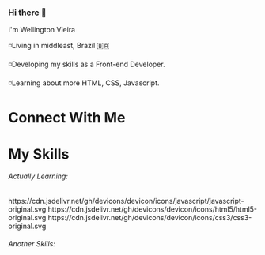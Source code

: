 ### Hi there 👋

I'm Wellington Vieira

◽Living in middleast, Brazil 🇧🇷 

◽Developing my skills as a Front-end Developer.

◽Learning about more HTML, CSS, Javascript.


<h1>Connect With Me </h1>



<h1>My Skills</h1>


<h6>Actually Learning:</h6>
https://cdn.jsdelivr.net/gh/devicons/devicon/icons/javascript/javascript-original.svg
https://cdn.jsdelivr.net/gh/devicons/devicon/icons/html5/html5-original.svg
https://cdn.jsdelivr.net/gh/devicons/devicon/icons/css3/css3-original.svg


<h6>Another Skills:</h6>










<!--
**welltocoding/welltocoding** is a ✨ _special_ ✨ repository because its `README.md` (this file) appears on your GitHub profile.

Here are some ideas to get you started:

- 🔭 I’m currently working on ...
- 🌱 I’m currently learning ...
- 👯 I’m looking to collaborate on ...
- 🤔 I’m looking for help with ...
- 💬 Ask me about ...
- 📫 How to reach me: ...
- 😄 Pronouns: ...
- ⚡ Fun fact: ...
-->
